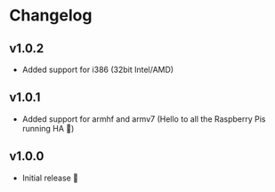 # Changelog

## v1.0.2

* Added support for i386 (32bit Intel/AMD)

## v1.0.1

* Added support for armhf and armv7 (Hello to all the Raspberry Pis running HA 👋)

## v1.0.0

* Initial release 🎉
